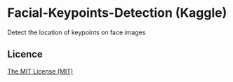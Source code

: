 # Facial-Keypoints-Detection (Kaggle)
Detect the location of keypoints on face images

## Licence
[The MIT License (MIT)](LICENSE)
